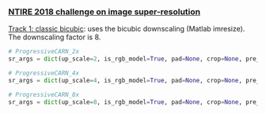 ### [NTIRE 2018 challenge on image super-resolution](http://www.vision.ee.ethz.ch/ntire18/#challenge)

[Track 1: classic bicubic](https://competitions.codalab.org/competitions/18015):
uses the bicubic downscaling (Matlab imresize). The downscaling factor is 8.

```python
# ProgressiveCARN_2x
sr_args = dict(up_scale=2, is_rgb_model=True, pad=None, crop=None, pre_upscale=False)

# ProgressiveCARN_4x
sr_args = dict(up_scale=4, is_rgb_model=True, pad=None, crop=None, pre_upscale=False)

# ProgressiveCARN_8x
sr_args = dict(up_scale=8, is_rgb_model=True, pad=None, crop=None, pre_upscale=False)
```
